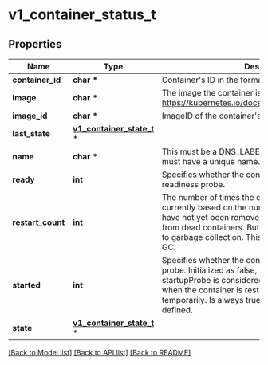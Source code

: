 # v1_container_status_t

## Properties
Name | Type | Description | Notes
------------ | ------------- | ------------- | -------------
**container_id** | **char \*** | Container&#39;s ID in the format &#39;docker://&lt;container_id&gt;&#39;. | [optional] 
**image** | **char \*** | The image the container is running. More info: https://kubernetes.io/docs/concepts/containers/images | 
**image_id** | **char \*** | ImageID of the container&#39;s image. | 
**last_state** | [**v1_container_state_t**](v1_container_state.md) \* |  | [optional] 
**name** | **char \*** | This must be a DNS_LABEL. Each container in a pod must have a unique name. Cannot be updated. | 
**ready** | **int** | Specifies whether the container has passed its readiness probe. | 
**restart_count** | **int** | The number of times the container has been restarted, currently based on the number of dead containers that have not yet been removed. Note that this is calculated from dead containers. But those containers are subject to garbage collection. This value will get capped at 5 by GC. | 
**started** | **int** | Specifies whether the container has passed its startup probe. Initialized as false, becomes true after startupProbe is considered successful. Resets to false when the container is restarted, or if kubelet loses state temporarily. Is always true when no startupProbe is defined. | [optional] 
**state** | [**v1_container_state_t**](v1_container_state.md) \* |  | [optional] 

[[Back to Model list]](../README.md#documentation-for-models) [[Back to API list]](../README.md#documentation-for-api-endpoints) [[Back to README]](../README.md)


